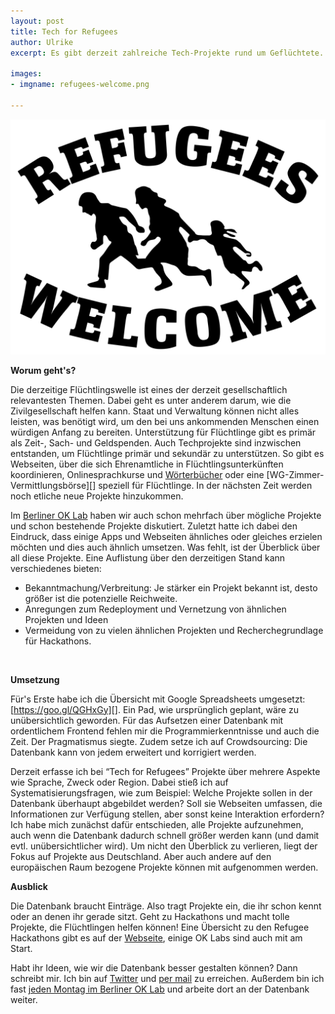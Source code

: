 ```yaml
---
layout: post
title: Tech for Refugees
author: Ulrike 
excerpt: Es gibt derzeit zahlreiche Tech-Projekte rund um Geflüchtete. Ulrike aus dem OK Lab Berlin hat angefangen, eine Übersicht zu erstellen, um die Vernetzung der Initiativen zu fördern und vorhandene Projekte besser auffindbar zu machen. Hier erklärt sie, wie sie das macht und wie ihr mithelfen könnt

images:
- imgname: refugees-welcome.png

---
```

![Tech for Refugees](/assets/blog/refugees-welcome.png)

<b>Worum geht's?</b> 

Die derzeitige Flüchtlingswelle ist eines der derzeit gesellschaftlich relevantesten Themen. Dabei geht es unter anderem darum, wie die Zivilgesellschaft helfen kann. Staat und Verwaltung können nicht alles leisten, was benötigt wird, um den bei uns ankommenden Menschen einen würdigen Anfang zu bereiten. Unterstützung für Flüchtlinge gibt es primär als Zeit-, Sach- und Geldspenden. Auch Techprojekte sind inzwischen entstanden, um Flüchtlinge primär und sekundär zu unterstützen. So gibt es Webseiten, über die sich Ehrenamtliche in Flüchtlingsunterkünften koordinieren, Onlinesprachkurse und [Wörterbücher][] oder eine [WG-Zimmer-Vermittlungsbörse][] speziell für Flüchtlinge. In der nächsten Zeit werden noch etliche neue Projekte hinzukommen.

Im [Berliner OK Lab][] haben wir auch schon mehrfach über mögliche Projekte und schon bestehende Projekte diskutiert. Zuletzt hatte ich dabei den Eindruck, dass einige Apps und Webseiten ähnliches oder gleiches erzielen möchten und dies auch ähnlich umsetzen. Was fehlt, ist der Überblick über all diese Projekte. Eine Auflistung über den derzeitigen Stand kann verschiedenes bieten:

* Bekanntmachung/Verbreitung: Je stärker ein Projekt bekannt ist, desto größer ist die potenzielle Reichweite.
* Anregungen zum Redeployment und Vernetzung von ähnlichen Projekten und Ideen 
* Vermeidung von zu vielen ähnlichen Projekten und Recherchegrundlage für Hackathons. 

<br>

<b>Umsetzung</b>

Für's Erste habe ich die Übersicht mit Google Spreadsheets umgesetzt: [https://goo.gl/QGHxGy][]. Ein Pad, wie ursprünglich geplant, wäre zu unübersichtlich geworden. Für das Aufsetzen einer Datenbank mit ordentlichem Frontend fehlen mir die Programmierkenntnisse und auch die Zeit. Der Pragmatismus siegte. Zudem setze ich auf Crowdsourcing: Die Datenbank kann von jedem erweitert und korrigiert werden. 

Derzeit erfasse ich bei “Tech for Refugees” Projekte über mehrere Aspekte wie Sprache, Zweck oder Region. Dabei stieß ich auf Systematisierungsfragen, wie zum Beispiel: Welche Projekte sollen in der Datenbank überhaupt abgebildet werden? Soll sie Webseiten umfassen, die Informationen zur Verfügung stellen, aber sonst keine Interaktion erfordern? Ich habe mich zunächst dafür entschieden, alle Projekte aufzunehmen, auch wenn die Datenbank dadurch schnell größer werden kann (und damit evtl. unübersichtlicher wird). Um nicht den Überblick zu verlieren, liegt der Fokus auf Projekte aus Deutschland. Aber auch andere auf den europäischen Raum bezogene Projekte können mit aufgenommen werden. <br>


<b>Ausblick</b>

Die Datenbank braucht Einträge. Also tragt Projekte ein, die ihr schon kennt oder an denen ihr gerade sitzt. Geht zu Hackathons und macht tolle Projekte, die Flüchtlingen helfen können! Eine Übersicht zu den Refugee Hackathons gibt es auf der [Webseite][], einige OK Labs sind auch mit am Start. 

Habt ihr Ideen, wie wir die Datenbank besser gestalten können? Dann schreibt mir. Ich bin auf [Twitter][] und [per mail][] zu erreichen. Außerdem bin ich fast [jeden Montag im Berliner OK Lab][] und arbeite dort an der Datenbank weiter. 

<br>

[Wörterbücher]: http://www.refugeephrasebook.de
[WG-Zimmervermittlungsbörse]: http://www.fluechtlinge-willkommen.de
[Berliner OK Lab]: http://codefor.de/berlin
[https://goo.gl/QGHxGy]: https://goo.gl/QGHxGy
[Webseite]: http://refugeehackathon.de
[Twitter]: http://twitter.com/didumdida
[per mail]: mailto:dataista@gmail.com
[jeden Montag im Berliner OK Lab]: http://www.meetup.com/de/OK-Lab-Berlin/

